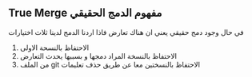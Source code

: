 ## True Merge مفهوم الدمج الحقيقي

في حال وجود دمج حقيقي يعني ان هناك تعارض فاذا اردنا الدمج لدينا ثلاث اختيارات

1. الاحتفاظ بالنسحة الاولى
2. الاحتفاظ بالنسخة المراد دمجها و بسببها يحدث التعارض
3. من الملف git الاحتفاظ بالنسختين معا عن طريق حذف تعليمات


